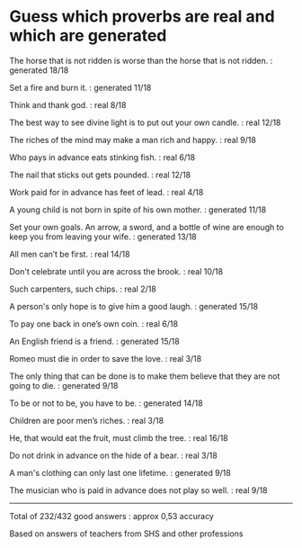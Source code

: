 # Guess which proverbs are real and which are generated

The horse that is not ridden is worse than the horse that is not ridden. : generated 18/18

Set a fire and burn it. : generated 11/18

Think and thank god. : real 8/18

The best way to see divine light is to put out your own candle. : real 12/18

The riches of the mind may make a man rich and happy. : real 9/18

Who pays in advance eats stinking fish. : real 6/18

The nail that sticks out gets pounded. : real 12/18

Work paid for in advance has feet of lead. : real 4/18

A young child is not born in spite of his own mother. : generated 11/18

Set your own goals. An arrow, a sword, and a bottle of wine are enough to keep you from leaving your wife. : generated 13/18

All men can’t be first. : real 14/18

Don't celebrate until you are across the brook. : real 10/18

Such carpenters, such chips. : real 2/18

A person's only hope is to give him a good laugh. : generated 15/18

To pay one back in one’s own coin. : real 6/18

An English friend is a friend. : generated 15/18

Romeo must die in order to save the love. : real 3/18

The only thing that can be done is to make them believe that they are not going to die. : generated 9/18

To be or not to be, you have to be. : generated 14/18

Children are poor men’s riches. : real 3/18

He, that would eat the fruit, must climb the tree. : real 16/18

Do not drink in advance on the hide of a bear. : real 3/18

A man's clothing can only last one lifetime. : generated 9/18

The musician who is paid in advance does not play so well. : real 9/18

---

Total of 232/432 good answers : approx 0,53 accuracy

Based on answers of teachers from SHS and other professions
